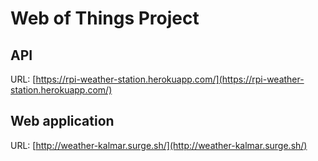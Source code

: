 # Web of Things Project

## API

URL: [https://rpi-weather-station.herokuapp.com/](https://rpi-weather-station.herokuapp.com/)

## Web application

URL: [http://weather-kalmar.surge.sh/](http://weather-kalmar.surge.sh/)